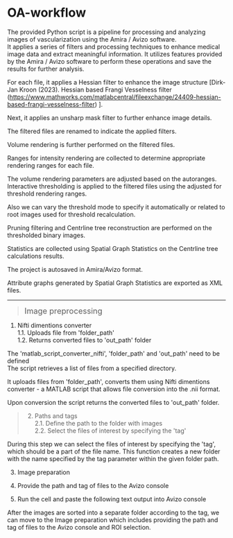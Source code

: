 # OA-workflow
The provided Python script is a pipeline for processing and analyzing images of  vascularization using the Amira / Avizo software.  
 It  applies a series of filters and processing techniques to enhance medical image data and extract meaningful information. It utilizes features provided by the Amira / Avizo software to perform these operations and save the results for further analysis.

For each file, it applies a Hessian filter to enhance the image structure [Dirk-Jan Kroon (2023). Hessian based Frangi Vesselness filter (https://www.mathworks.com/matlabcentral/fileexchange/24409-hessian-based-frangi-vesselness-filter) ].

Next, it applies an unsharp mask filter to further enhance image details.

The filtered files are renamed to indicate the applied filters.

Volume rendering is further performed on the filtered files.

Ranges for intensity rendering are collected to determine appropriate rendering ranges for each file.

The volume rendering parameters are adjusted based on the autoranges.  
Interactive thresholding is applied to the filtered files using the adjusted for threshold rendering ranges.

Also we can vary the threshold mode to specify it automatically or related to root images used for threshold recalculation.

Pruning filtering and Centrline tree reconstruction are performed on the thresholded binary images.

Statistics are collected using Spatial Graph Statistics on the Centrline tree calculations results.

The project is autosaved in Amira/Avizo format.

Attribute graphs generated by Spatial Graph Statistics are exported as XML files.


---

><font size='4'>Image preprocessing</font>
1. Nifti dimentions converter  
  1.1. Uploads file from 'folder_path'  
  1.2. Returns converted files to 'out_path' folder

The 'matlab_script_converter_nifti', 'folder_path' and 'out_path' need to be defined  
The script retrieves a list of files from a specified directory. 

It uploads files from 'folder_path', converts them using Nifti dimentions converter - a MATLAB script that allows file conversion into the .nii format. 

Upon conversion the script returns the converted files to 'out_path' folder.


>2. Paths and tags  
  2.1. Define the path to the folder with images  
  2.2. Select the files of interest by specifying the 'tag'  


During this step we can select the files of interest by specifying the 'tag', which should be a part of the file name. This function creates a new folder with the name specified by the tag parameter within the given folder path.

3. Image preparation

1.   Provide the path and tag of files to the Avizo console
2.   Run the cell and paste the following text output into Avizo console



After the images are sorted into a separate folder according to the tag, we can move to the Image preparation  which includes providing the path and tag of files to the Avizo console and ROI selection.
